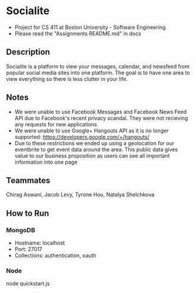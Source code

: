 # Socialite
- Project for CS 411 at Boston University - Software Engineering
- Please read the "Assignments README.md" in docs

## Description
Socialite is a platform to view your messages, calendar, and newsfeed from popular social media sites into one platform. The goal is to have one area to view everything so there is less clutter in your life.

## Notes
- We were unable to use Facebook Messages and Facebook News Feed API due to Facebook's recent privacy scandal. They were not recieving any requests for new applications
- We were unable to use Google+ Hangouts API as it is no longer supported: https://developers.google.com/+/hangouts/
- Due to these restrictions we ended up using a geolocation for our eventbrite to get event data around the area. This public data gives value to our business proposition as users can see all important information into one page

## Teammates
Chirag Aswani, Jacob Levy, Tyrone Hou, Natalya Shelchkova

## How to Run
### MongoDB
- Hostname: localhost
- Port: 27017
- Collections: authentication, oauth
### Node
node quickstart.js
